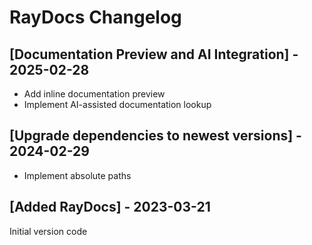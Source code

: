 # RayDocs Changelog

## [Documentation Preview and AI Integration] - 2025-02-28

- Add inline documentation preview
- Implement AI-assisted documentation lookup

## [Upgrade dependencies to newest versions] - 2024-02-29

- Implement absolute paths

## [Added RayDocs] - 2023-03-21

Initial version code
